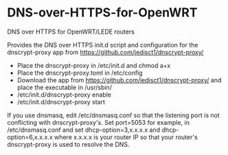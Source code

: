 # DNS-over-HTTPS-for-OpenWRT
DNS over HTTPS for OpenWRT/LEDE routers

Provides the DNS over HTTPS init.d script and configuration for the dnscrypt-proxy app from https://github.com/jedisct1/dnscrypt-proxy/

* Place the dnscrypt-proxy in /etc/init.d and chmod a+x
* Place the dnscrypt-proxy.toml in /etc/config
* Download the app from https://github.com/jedisct1/dnscrypt-proxy/ and place the executable in /usr/sbin/
* /etc/init.d/dnscrypt-proxy enable
* /etc/init.d/dnscrypt-proxy start

If you use dnsmasq, edit /etc/dnsmasq.conf so that the listening port is not conflicting with dnscrypt-proxy's. Set port=5053 for example, in /etc/dnsmasq.conf and set dhcp-option=3,x.x.x.x and dhcp-option=6,x.x.x.x where x.x.x.x is your router IP so that your router's dnscrypt-proxy is used to resolve the DNS.

